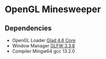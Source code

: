 # OpenGL Minesweeper


## Dependencies

- OpenGL Loader [Glad 4.6 Core](https://glad.dav1d.de/)
- Window Manager [GLFW 3.3.8](https://www.glfw.org/download.html)
- Compiler Mingw64 gcc 13.2.0